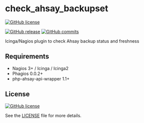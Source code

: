# check_ahsay_backupset
[![GitHub license](https://img.shields.io/github/license/hannesbe/check_ahsay_backupset.svg)](https://raw.githubusercontent.com/hannesbe/check_ahsay_backupset/master/LICENSE)

[![GitHub release](https://img.shields.io/github/release/hannesbe/check_ahsay_backupset.svg)](https://github.com/hannesbe/check_ahsay_backupset/releases) [![GitHub commits](https://img.shields.io/github/commits-since/hannesbe/check_ahsay_backupset/1.0.svg)](https://github.com/hannesbe/check_ahsay_backupset/commits/1.0)

Icinga/Nagios plugin to check Ahsay backup status and freshness

## Requirements

- Nagios 3+ / Icinga / Icinga2
- Phagios 0.0.2+
- php-ahsay-api-wrapper 1.1+

## License
[![GitHub license](https://img.shields.io/github/license/hannesbe/check_ahsay_backupset.svg)](https://raw.githubusercontent.com/hannesbe/check_ahsay_backupset/master/LICENSE)

See the [LICENSE](LICENSE) file for more details.
